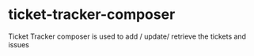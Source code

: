 # ticket-tracker-composer
Ticket Tracker composer is used to add / update/ retrieve the tickets and issues
